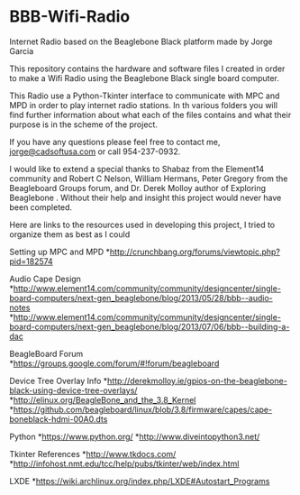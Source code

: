 # BBB-Wifi-Radio
Internet Radio based on the Beaglebone Black platform made by Jorge Garcia

This repository contains the hardware and software files I created in order to make a Wifi Radio using the Beaglebone Black
single board computer.

This Radio use a Python-Tkinter interface to communicate with MPC and MPD in order to play internet radio stations. In th
various folders you will find further information about what each of the files contains and what their purpose is in the
scheme of the project.

If you have any questions please feel free to contact me, jorge@cadsoftusa.com or call 954-237-0932.

I would like to extend a special thanks to Shabaz from the Element14 community and Robert C Nelson, William Hermans,
Peter Gregory from the Beagleboard Groups forum, and Dr. Derek Molloy author of Exploring Beaglebone . Without their help and insight this project would never have been completed.

Here are links to the resources used in developing this project, I tried to organize them as best as I could

Setting up MPC and MPD
*http://crunchbang.org/forums/viewtopic.php?pid=182574

Audio Cape Design
*http://www.element14.com/community/community/designcenter/single-board-computers/next-gen_beaglebone/blog/2013/05/28/bbb--audio-notes
*http://www.element14.com/community/community/designcenter/single-board-computers/next-gen_beaglebone/blog/2013/07/06/bbb--building-a-dac

BeagleBoard Forum
*https://groups.google.com/forum/#!forum/beagleboard

Device Tree Overlay Info
*http://derekmolloy.ie/gpios-on-the-beaglebone-black-using-device-tree-overlays/
*http://elinux.org/BeagleBone_and_the_3.8_Kernel
*https://github.com/beagleboard/linux/blob/3.8/firmware/capes/cape-boneblack-hdmi-00A0.dts

Python
*https://www.python.org/
*http://www.diveintopython3.net/

Tkinter References
*http://www.tkdocs.com/
*http://infohost.nmt.edu/tcc/help/pubs/tkinter/web/index.html

LXDE 
*https://wiki.archlinux.org/index.php/LXDE#Autostart_Programs

